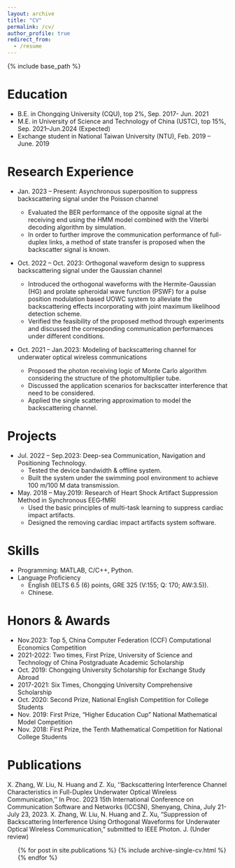 ```yaml
---
layout: archive
title: "CV"
permalink: /cv/
author_profile: true
redirect_from:
  - /resume
---
```


{% include base_path %}

Education
======
* B.E. in Chongqing University (CQU), top 2%, Sep. 2017- Jun. 2021
* M.E. in University of Science and Technology of China (USTC), top 15%, Sep. 2021–Jun.2024 (Expected)
* Exchange student in National Taiwan University (NTU), Feb. 2019 – June. 2019

Research Experience
======
* Jan. 2023 – Present: Asynchronous superposition to suppress backscattering signal under the Poisson channel  
  * Evaluated the BER performance of the opposite signal at the receiving end using the HMM model combined with the Viterbi decoding algorithm by simulation.
  * In order to further improve the communication performance of full-duplex links, a method of state transfer is proposed when the backscatter signal is known.


* Oct. 2022 – Oct. 2023: Orthogonal waveform design to suppress backscattering signal under the Gaussian channel 
  * Introduced  the orthogonal waveforms with the Hermite-Gaussian (HG) and prolate spheroidal wave function (PSWF) for a pulse position modulation based UOWC system to alleviate the backscattering effects incorporating with joint maximum likelihood detection scheme.
  * Verified the feasibility of the proposed method through experiments and discussed the corresponding communication performances under different conditions.     

* Oct. 2021 – Jan.2023: Modeling of backscattering channel for underwater optical wireless communications        
  * Proposed the photon receiving logic of Monte Carlo algorithm considering the structure of the photomultiplier tube.
  * Discussed the application scenarios for backscatter interference that need to be considered.
  * Applied the single scattering approximation to model the backscattering channel. 

Projects
======
* Jul. 2022 – Sep.2023: Deep-sea Communication, Navigation and Positioning Technology.
  * Tested the device bandwidth & offline system.
  * Built the system under the swimming pool environment to achieve 100 m/100 M data transmission.
* May. 2018 – May.2019: Research of Heart Shock Artifact Suppression Method in Synchronous EEG‑fMRI 
  * Used the basic principles of multi-task learning to suppress cardiac impact artifacts. 
  * Designed the removing cardiac impact artifacts system software.
    
Skills
======
* Programming: MATLAB, C/C++, Python.
* Language Proficiency 
  * English (IELTS 6.5 (6) points, GRE 325 (V:155; Q: 170; AW:3.5)).
  * Chinese.

Honors & Awards
======
* Nov.2023: Top 5, China Computer Federation (CCF) Computational Economics Competition   
* 2021-2022: Two times, First Prize, University of Science and Technology of China Postgraduate Academic Scholarship
* Oct. 2019: Chongqing University Scholarship for Exchange Study Abroad
* 2017-2021: Six Times, Chongqing University Comprehensive Scholarship
* Oct. 2020: Second Prize, National English Competition for College Students
* Nov. 2019: First Prize, “Higher Education Cup” National Mathematical Model Competition
* Nov. 2018: First Prize, the Tenth Mathematical Competition for National College Students     
 

Publications
======

X. Zhang, W. Liu, N. Huang and Z. Xu, ‘‘Backscattering Interference Channel Characteristics in Full-Duplex Underwater Optical Wireless Communication,’’ In Proc. 2023 15th International Conference on Communication Software and Networks (ICCSN), Shenyang, China, July 21-July 23, 2023.
X. Zhang, W. Liu, N. Huang and Z. Xu, “Suppression of Backscattering Interference Using Orthogonal Waveforms for Underwater Optical Wireless Communication,” submitted to IEEE Photon. J. (Under review)

  <ul>{% for post in site.publications %}
    {% include archive-single-cv.html %}
  {% endfor %}</ul>
  

